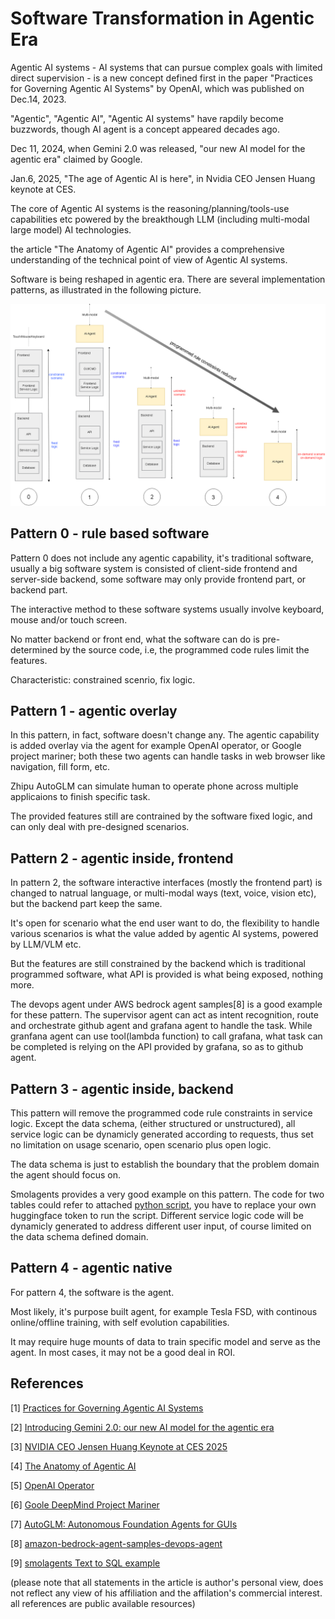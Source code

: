 # Software Transformation in Agentic Era

Agentic AI systems - AI systems that can pursue complex goals with limited direct supervision - is a new concept defined first in the paper "Practices for Governing Agentic AI Systems" by OpenAI, which was published on Dec.14, 2023.

"Agentic", "Agentic AI", "Agentic AI systems" have rapdily become buzzwords, though AI agent is a concept appeared decades ago.

Dec 11, 2024, when Gemini 2.0 was released, "our new AI model for the agentic era" claimed by Google.

Jan.6, 2025, "The age of Agentic AI is here", in Nvidia CEO Jensen Huang keynote at CES.

The core of Agentic AI systems is the reasoning/planning/tools-use capabilities etc powered by the breakthough LLM (including multi-modal large model) AI technologies.

the article "The Anatomy of Agentic AI" provides a comprehensive understanding of the technical point of view of Agentic AI systems.

Software is being reshaped in agentic era. There are several implementation patterns, as illustrated in the following picture.

![](attachments/agentic-software.png?raw=true)

## Pattern 0 - rule based software

Pattern 0 does not include any agentic capability, it's traditional software, usually a big software system is consisted of client-side frontend and server-side backend, some software may only provide frontend part, or backend part.

The interactive method to these software systems usually involve keyboard, mouse and/or touch screen.

No matter backend or front end, what the software can do is pre-determined by the source code, i.e, the programmed code rules limit the features. 

Characteristic: constrained scenrio, fix logic.

## Pattern 1 - agentic overlay

In this pattern, in fact, software doesn't change any. The agentic capability is added overlay via the agent for example OpenAI operator, or Google project mariner; both these two agents can handle tasks in web browser like navigation, fill form, etc.

Zhipu AutoGLM can simulate human to operate phone across multiple applicaions to finish specific task.

The provided features still are contrained by the software fixed logic, and can only deal with pre-designed scenarios.

## Pattern 2 - agentic inside, frontend

In pattern 2, the software interactive interfaces (mostly the frontend part) is changed to natrual language, or multi-modal ways (text, voice, vision etc), but the backend part keep the same.

It's open for scenario what the end user want to do, the flexibility to handle various scenarios is what the value added by agentic AI systems, powered by LLM/VLM etc.

But the features are still constrained by the backend which is traditional programmed software, what API is provided is what being exposed, nothing more.

The devops agent under AWS bedrock agent samples[8] is a good example for these pattern. The supervisor agent can act as intent recognition, route and orchestrate github agent and grafana agent to handle the task. While granfana agent can use tool(lambda function) to call grafana, what task can be completed is relying on the API provided by grafana, so as to github agent. 

## Pattern 3 - agentic inside, backend

This pattern will remove the programmed code rule constraints in service logic. Except the data schema, (either structured or unstructured), all service logic can be dynamicly generated according to requests, thus set no limitation on usage scenario, open scenario plus open logic.

The data schema is just to establish the boundary that the problem domain the agent should focus on.

Smolagents provides a very good example on this pattern. The code for two tables could refer to attached [python script](attachments/text_to_sql.py), you have to replace your own huggingface token to run the script. Different service logic code will be dynamicly generated to address different user input, of course limited on the data schema defined domain.

## Pattern 4 - agentic native

For pattern 4, the software is the agent.

Most likely, it's purpose built agent, for example Tesla FSD, with continous online/offline training, with self evolution capabilities.

It may require huge mounts of data to train specific model and serve as the agent. In most cases, it may not be a good deal in ROI.

## References

[1] [Practices for Governing Agentic AI Systems](https://cdn.openai.com/papers/practices-for-governing-agentic-ai-systems.pdf)

[2] [Introducing Gemini 2.0: our new AI model for the agentic era](https://blog.google/technology/google-deepmind/google-gemini-ai-update-december-2024/#ceo-message)

[3] [NVIDIA CEO Jensen Huang Keynote at CES 2025](https://www.youtube.com/watch?v=k82RwXqZHY8)

[4] [The Anatomy of Agentic AI](https://dr-arsanjani.medium.com/the-anatomy-of-agentic-ai-0ae7d243d13c)

[5] [OpenAI Operator](https://openai.com/index/introducing-operator/)

[6] [Goole DeepMind Project Mariner](https://deepmind.google/technologies/project-mariner/)

[7] [AutoGLM: Autonomous Foundation Agents for GUIs](https://xiao9905.github.io/AutoGLM/)

[8] [amazon-bedrock-agent-samples-devops-agent](https://github.com/awslabs/amazon-bedrock-agent-samples/tree/main/examples/multi_agent_collaboration/devops_agent)

[9] [smolagents Text to SQL example](https://huggingface.co/docs/smolagents/examples/text_to_sql)

(please note that all statements in the article is author's personal view, does not reflect any view of his affiliation and the affilation's commercial interest. all references are public available resources)

